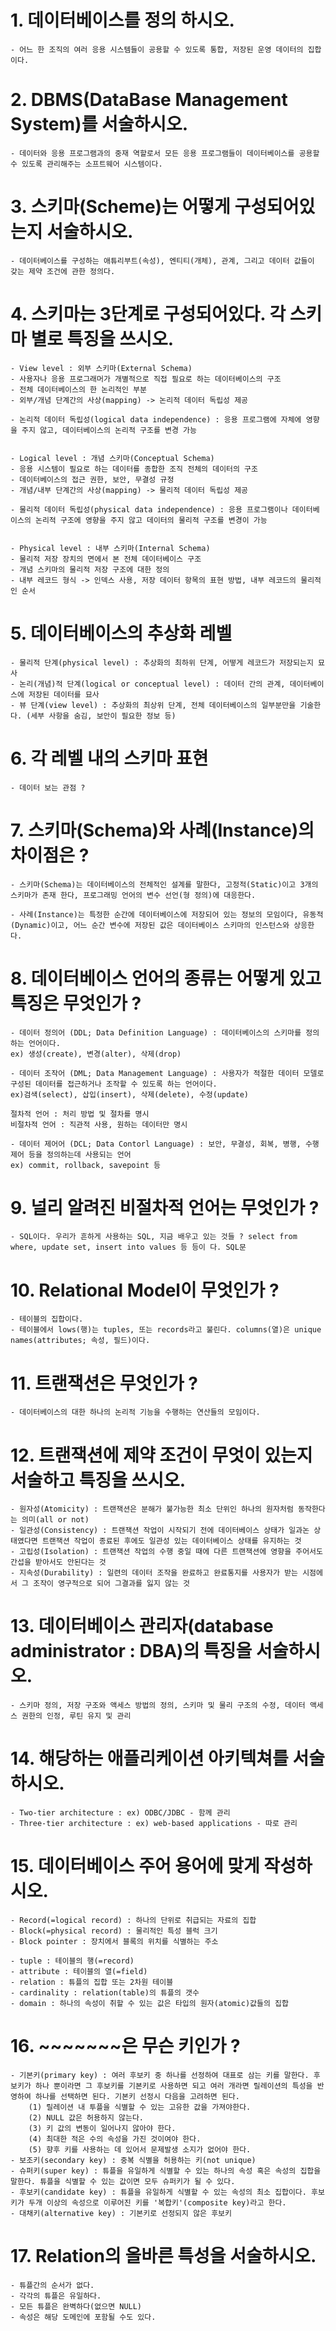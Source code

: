 # 1. 데이터베이스를 정의 하시오.
    - 어느 한 조직의 여러 응용 시스템들이 공용할 수 있도록 통합, 저장된 운영 데이터의 집합이다.



# 2. DBMS(DataBase Management System)를 서술하시오.
    - 데이터와 응용 프로그램과의 중재 역할로서 모든 응용 프로그램들이 데이터베이스를 공용할 수 있도록 관리해주는 소프트웨어 시스템이다.



# 3. 스키마(Scheme)는 어떻게 구성되어있는지 서술하시오.
    - 데이터베이스를 구성하는 애튜리부트(속성), 엔티티(개체), 관계, 그리고 데이터 값들이 갖는 제약 조건에 관한 정의다.



# 4. 스키마는 3단계로 구성되어있다. 각 스키마 별로 특징을 쓰시오.
    - View level : 외부 스키마(External Schema)
    - 사용자나 응용 프로그래머가 개별적으로 직접 필요로 하는 데이터베이스의 구조
    - 전체 데이터베이스의 한 논리적인 부분
    - 외부/개념 단계간의 사상(mapping) -> 논리적 데이터 독립성 제공

    - 논리적 데이터 독립성(logical data independence) : 응용 프로그램에 자체에 영향을 주지 않고, 데이터베이스의 논리적 구조를 변경 가능


    - Logical level : 개념 스키마(Conceptual Schema)
    - 응용 시스템이 필요로 하는 데이터를 종합한 조직 전체의 데이터의 구조
    - 데이터베이스의 접근 권한, 보안, 무결성 규정
    - 개념/내부 단계간의 사상(mapping) -> 물리적 데이터 독립성 제공

    - 물리적 데이터 독립성(physical data independence) : 응용 프로그램이나 데이터베이스의 논리적 구조에 영향을 주지 않고 데이터의 물리적 구조를 변경이 가능


    - Physical level : 내부 스키마(Internal Schema)
    - 물리적 저장 장치의 면에서 본 전체 데이터베이스 구조
    - 개념 스키마의 물리적 저장 구조에 대한 정의
    - 내부 레코드 형식 -> 인덱스 사용, 저장 데이터 항목의 표현 방법, 내부 레코드의 물리적인 순서



# 5. 데이터베이스의 추상화 레벨
    - 물리적 단계(physical level) : 추상화의 최하위 단계, 어떻게 레코드가 저장되는지 묘사
    - 논리(개념)적 단계(logical or conceptual level) : 데이터 간의 관계, 데이터베이스에 저장된 데이터를 묘사
    - 뷰 단계(view level) : 추상화의 최상위 단계, 전체 데이터베이스의 일부분만을 기술한다. (세부 사항을 숨김, 보안이 필요한 정보 등)



# 6. 각 레벨 내의 스키마 표현
    - 데이터 보는 관점 ?



# 7. 스키마(Schema)와 사례(Instance)의 차이점은 ?
    - 스키마(Schema)는 데이터베이스의 전체적인 설계를 말한다, 고정적(Static)이고 3개의 스키마가 존재 한다, 프로그래밍 언어의 변수 선언(형 정의)에 대응한다.

    - 사례(Instance)는 특정한 순간에 데이터베이스에 저장되어 있는 정보의 모임이다, 유동적(Dynamic)이고, 어느 순간 변수에 저장된 값은 데이터베이스 스키마의 인스턴스와 상응한다.



# 8. 데이터베이스 언어의 종류는 어떻게 있고 특징은 무엇인가 ?
    - 데이터 정의어 (DDL; Data Definition Language) : 데이터베이스의 스키마를 정의하는 언어이다.
    ex) 생성(create), 변경(alter), 삭제(drop)

    - 데이터 조작어 (DML; Data Management Language) : 사용자가 적절한 데이터 모델로 구성된 데이터를 접근하거나 조작할 수 있도록 하는 언어이다.
    ex)검색(select), 삽입(insert), 삭제(delete), 수정(update)

    절차적 언어 : 처리 방법 및 절차를 명시
    비절차적 언어 : 직관적 사용, 원하는 데이터만 명시

    - 데이터 제어어 (DCL; Data Contorl Language) : 보안, 무결성, 회복, 병행, 수행 제어 등을 정의하는데 사용되는 언어
    ex) commit, rollback, savepoint 등



# 9. 널리 알려진 비절차적 언어는 무엇인가 ?
    - SQL이다. 우리가 흔하게 사용하는 SQL, 지금 배우고 있는 것들 ? select from where, update set, insert into values 등 등이 다. SQL문



# 10. Relational Model이 무엇인가 ?
    - 테이블의 집합이다.
    - 테이블에서 lows(행)는 tuples, 또는 records라고 불린다. columns(열)은 unique names(attributes; 속성, 필드)이다.



# 11. 트랜잭션은 무엇인가 ?
    - 데이터베이스의 대한 하나의 논리적 기능을 수행하는 연산들의 모임이다.



# 12. 트랜잭션에 제약 조건이 무엇이 있는지 서술하고 특징을 쓰시오.
    - 원자성(Atomicity) : 트랜잭션은 분해가 불가능한 최소 단위인 하나의 원자처럼 동작한다는 의미(all or not)
    - 일관성(Consistency) : 트랜잭션 작업이 시작되기 전에 데이터베이스 상태가 일과논 상태였다면 트랜잭션 작업이 종료된 후에도 일관성 있는 데이터베이스 상태를 유지하는 것
    - 고립성(Isolation) : 트랜잭션 작업의 수행 중일 때에 다른 트랜잭션에 영향을 주어서도 간섭을 받아서도 안된다는 것
    - 지속성(Durability) : 일련의 데이터 조작을 완료하고 완료통지를 사용자가 받는 시점에서 그 조작이 영구적으로 되어 그결과를 잃지 않는 것



# 13. 데이터베이스 관리자(database administrator : DBA)의 특징을 서술하시오.
    - 스키마 정의, 저장 구조와 액세스 방법의 정의, 스키마 및 물리 구조의 수정, 데이터 액세스 권한의 인정, 루틴 유지 및 관리



# 14. 해당하는 애플리케이션 아키텍쳐를 서술하시오.
    - Two-tier architecture : ex) ODBC/JDBC - 함께 관리
    - Three-tier architecture : ex) web-based applications - 따로 관리



# 15. 데이터베이스 주어 용어에 맞게 작성하시오.
    - Record(=logical record) : 하나의 단위로 취급되는 자료의 집합
    - Block(=physical record) : 물리적인 특성 블럭 크기
    - Block pointer : 장치에서 블록의 위치를 식별하는 주소
    
    - tuple : 테이블의 행(=record)
    - attribute : 테이블의 열(=field)
    - relation : 튜플의 집합 또는 2차원 테이블
    - cardinality : relation(table)의 튜플의 갯수
    - domain : 하나의 속성이 취할 수 있는 값은 타입의 원자(atomic)값들의 집합


# 16. ~~~~~~~은 무슨 키인가 ?
    - 기본키(primary key) : 여러 후보키 중 하나를 선정하여 대표로 삼는 키를 말한다. 후보키가 하나 뿐이라면 그 후보키를 기본키로 사용하면 되고 여러 개라면 릴레이션의 특성을 반영하여 하나를 선택하면 된다. 기본키 선정시 다음을 고려하면 된다.
        (1)	릴레이션 내 투플을 식별할 수 있는 고유한 값을 가져야한다.
        (2)	NULL 값은 허용하지 않는다.
        (3)	키 값의 변동이 일어나지 않아야 한다.
        (4)	최대한 적은 수의 속성을 가진 것이여야 한다.
        (5)	향후 키를 사용하는 데 있어서 문제발생 소지가 없어야 한다.
    - 보조키(secondary key) : 중복 식별을 허용하는 키(not unique)
    - 슈퍼키(super key) : 튜플을 유일하게 식별할 수 있는 하나의 속성 혹은 속성의 집합을 말한다. 튜플을 식별할 수 있는 값이면 모두 슈퍼키가 될 수 있다.
    - 후보키(candidate key) : 튜플을 유일하게 식별할 수 있는 속성의 최소 집합이다. 후보키가 두개 이상의 속성으로 이루어진 키를 '복합키'(composite key)라고 한다.
    - 대채키(alternative key) : 기본키로 선정되지 않은 후보키

# 17. Relation의 올바른 특성을 서술하시오.
    - 튜플간의 순서가 없다.
    - 각각의 튜플은 유일하다.
    - 모든 튜플은 완벽하다(없으면 NULL)
    - 속성은 해당 도메인에 포함될 수도 있다.